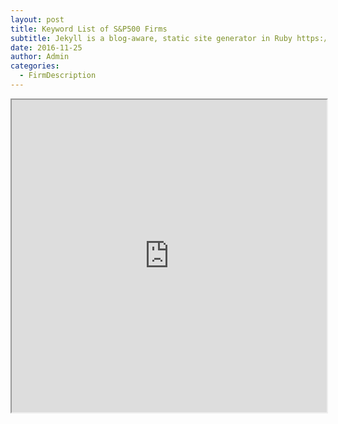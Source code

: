 ```yaml
---
layout: post
title: Keyword List of S&P500 Firms
subtitle: Jekyll is a blog-aware, static site generator in Ruby https://jekyllrb.com
date: 2016-11-25
author: Admin
categories:
  - FirmDescription
---
```


<div class="col-sm-12">
<iframe
width="100%" height="500vw"
src="https://docs.google.com/spreadsheets/d/e/2PACX-1vSfHn55KkFF89WUgPT-oC5gYLmhnsUzmsWjP61RVGZD6My8ftebV3wZVIXC9-S9wLGIku73AvOIp_x1/pubhtml?widget=true&amp;headers=false"></iframe>
</div>
